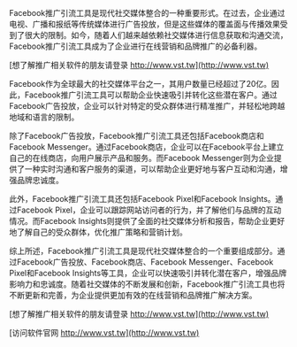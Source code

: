 Facebook推广引流工具是现代社交媒体整合的一种重要形式。在过去，企业通过电视、广播和报纸等传统媒体进行广告投放，但是这些媒体的覆盖面与传播效果受到了很大的限制。如今，随着人们越来越依赖社交媒体进行信息获取和沟通交流，Facebook推广引流工具成为了企业进行在线营销和品牌推广的必备利器。

[想了解推广相关软件的朋友请登录 http://www.vst.tw](http://www.vst.tw)

Facebook作为全球最大的社交媒体平台之一，其用户数量已经超过了20亿。因此，Facebook推广引流工具可以帮助企业快速吸引并转化这些潜在客户。通过Facebook广告投放，企业可以针对特定的受众群体进行精准推广，并轻松地跨越地域和语言的限制。

除了Facebook广告投放，Facebook推广引流工具还包括Facebook商店和Facebook Messenger。通过Facebook商店，企业可以在Facebook平台上建立自己的在线商店，向用户展示产品和服务。而Facebook Messenger则为企业提供了一种实时沟通和客户服务的渠道，可以帮助企业更好地与客户互动和沟通，增强品牌忠诚度。

此外，Facebook推广引流工具还包括Facebook Pixel和Facebook Insights。通过Facebook Pixel，企业可以跟踪网站访问者的行为，并了解他们与品牌的互动情况。而Facebook Insights则提供了全面的社交媒体分析和报告，帮助企业更好地了解自己的受众群体，优化推广策略和营销计划。

综上所述，Facebook推广引流工具是现代社交媒体整合的一个重要组成部分。通过Facebook广告投放、Facebook商店、Facebook Messenger、Facebook Pixel和Facebook Insights等工具，企业可以快速吸引并转化潜在客户，增强品牌影响力和忠诚度。随着社交媒体的不断发展和创新，Facebook推广引流工具也将不断更新和完善，为企业提供更加有效的在线营销和品牌推广解决方案。

[想了解推广相关软件的朋友请登录 http://www.vst.tw](http://www.vst.tw)


[访问软件官网 http://www.vst.tw](http://www.vst.tw)
